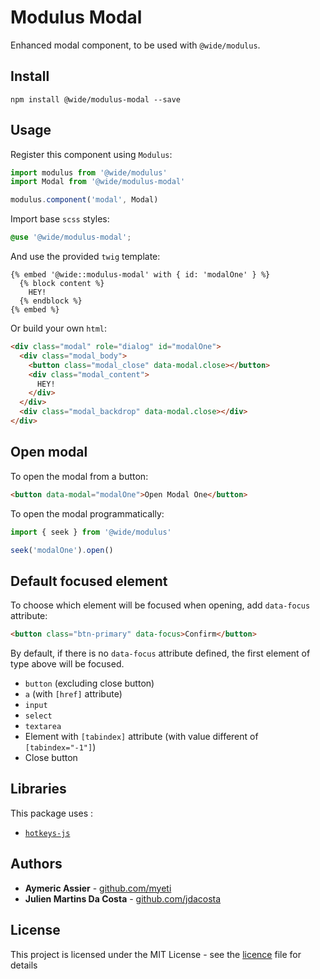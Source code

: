 # Modulus Modal

Enhanced modal component, to be used with `@wide/modulus`.


## Install

```
npm install @wide/modulus-modal --save
```


## Usage

Register this component using `Modulus`:
```js
import modulus from '@wide/modulus'
import Modal from '@wide/modulus-modal'

modulus.component('modal', Modal)
```

Import base `scss` styles:
```scss
@use '@wide/modulus-modal';
```

And use the provided `twig` template:
```twig
{% embed '@wide::modulus-modal' with { id: 'modalOne' } %}
  {% block content %}
    HEY!
  {% endblock %}
{% embed %}
```

Or build your own `html`:
```html
<div class="modal" role="dialog" id="modalOne">
  <div class="modal_body">
    <button class="modal_close" data-modal.close></button>
    <div class="modal_content">
      HEY!
    </div>
  </div>
  <div class="modal_backdrop" data-modal.close></div>
</div>
```


## Open modal

To open the modal from a button:
```html
<button data-modal="modalOne">Open Modal One</button>
```

To open the modal programmatically:
```js
import { seek } from '@wide/modulus'

seek('modalOne').open()
```


## Default focused element

To choose which element will be focused when opening, add `data-focus` attribute:
```html
<button class="btn-primary" data-focus>Confirm</button>
```

By default, if there is no `data-focus` attribute defined, the first element of type above will be focused.

 - `button` (excluding close button)
 - `a` (with `[href]` attribute)
 - `input`
 - `select`
 - `textarea`
 - Element with `[tabindex]` attribute (with value different of `[tabindex="-1"]`)
 - Close button


## Libraries

This package uses :
- [`hotkeys-js`](https://github.com/jaywcjlove/hotkeys)


## Authors

- **Aymeric Assier** - [github.com/myeti](https://github.com/myeti)
- **Julien Martins Da Costa** - [github.com/jdacosta](https://github.com/jdacosta)


## License

This project is licensed under the MIT License - see the [licence](licence) file for details
